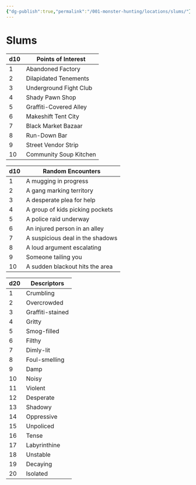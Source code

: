 ```yaml
---
{"dg-publish":true,"permalink":"/001-monster-hunting/locations/slums/"}
---
```


# **Slums**

|d10|Points of Interest|
|---|---|
|1|Abandoned Factory|
|2|Dilapidated Tenements|
|3|Underground Fight Club|
|4|Shady Pawn Shop|
|5|Graffiti-Covered Alley|
|6|Makeshift Tent City|
|7|Black Market Bazaar|
|8|Run-Down Bar|
|9|Street Vendor Strip|
|10|Community Soup Kitchen|

|d10|Random Encounters|
|---|---|
|1|A mugging in progress|
|2|A gang marking territory|
|3|A desperate plea for help|
|4|A group of kids picking pockets|
|5|A police raid underway|
|6|An injured person in an alley|
|7|A suspicious deal in the shadows|
|8|A loud argument escalating|
|9|Someone tailing you|
|10|A sudden blackout hits the area|

|d20|Descriptors|
|---|---|
|1|Crumbling|
|2|Overcrowded|
|3|Graffiti-stained|
|4|Gritty|
|5|Smog-filled|
|6|Filthy|
|7|Dimly-lit|
|8|Foul-smelling|
|9|Damp|
|10|Noisy|
|11|Violent|
|12|Desperate|
|13|Shadowy|
|14|Oppressive|
|15|Unpoliced|
|16|Tense|
|17|Labyrinthine|
|18|Unstable|
|19|Decaying|
|20|Isolated|
